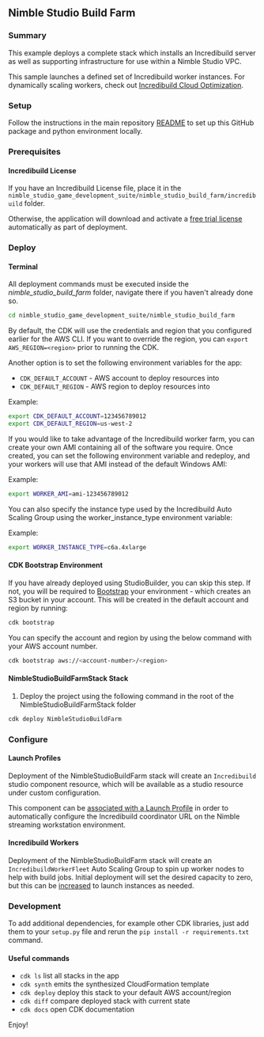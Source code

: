 ## Nimble Studio Build Farm

### Summary

This example deploys a complete stack which installs an Incredibuild server as well as supporting infrastructure for use within a Nimble Studio VPC.

This sample launches a defined set of Incredibuild worker instances. For dynamically scaling workers, check out 
[Incredibuild Cloud Optimization](https://www.incredibuild.com/product/cloud).

### Setup

Follow the instructions in the main repository [README](https://github.com/aws-samples/nimblestudio-game-development-suite/blob/main/README.md) to set up
this GitHub package and python environment locally.

### Prerequisites

#### Incredibuild License

If you have an Incredibuild License file, place it in the `nimble_studio_game_development_suite/nimble_studio_build_farm/incredibuild` folder. 

Otherwise, the application will download and activate a [free trial license](https://www.incredibuild.com/free-trial) automatically as part of deployment.

### Deploy

#### Terminal

All deployment commands must be executed inside the *nimble_studio_build_farm* folder, navigate there if you haven't already done so.

```bash
cd nimble_studio_game_development_suite/nimble_studio_build_farm
```

By default, the CDK will use the credentials and region that you configured earlier for the AWS CLI. If you want to override the region, you can `export AWS_REGION=<region>` prior to running the CDK.

Another option is to set the following environment variables for the app: 
* `CDK_DEFAULT_ACCOUNT` - AWS account to deploy resources into
* `CDK_DEFAULT_REGION` - AWS region to deploy resources into

Example:
```bash
export CDK_DEFAULT_ACCOUNT=123456789012
export CDK_DEFAULT_REGION=us-west-2
```

If you would like to take advantage of the Incredibuild worker farm, you can create your own AMI containing all of the software you require. Once created, you can set the following environment variable and redeploy, and your workers will use that AMI instead of the default Windows AMI:

Example:
```bash
export WORKER_AMI=ami-123456789012
```

You can also specify the instance type used by the Incredibuild Auto Scaling Group using the worker_instance_type environment variable:

Example:
```bash
export WORKER_INSTANCE_TYPE=c6a.4xlarge
```

#### CDK Bootstrap Environment

If you have already deployed using StudioBuilder, you can skip this step. If not, you will be required to [Bootstrap](https://docs.aws.amazon.com/cdk/latest/guide/bootstrapping.html) your environment - which creates an S3 bucket in your account. This will be created in the default account and region by running:

```bash
cdk bootstrap
```

You can specify the account and region by using the below command with your AWS account number.

```bash
cdk bootstrap aws://<account-number>/<region>
```

#### NimbleStudioBuildFarmStack Stack
1. Deploy the project using the following command in the root of the NimbleStudioBuildFarmStack folder 

```bash
cdk deploy NimbleStudioBuildFarm
```

### Configure

#### Launch Profiles

Deployment of the NimbleStudioBuildFarm stack will create an `Incredibuild` studio component resource, which will be available as a studio resource under custom configuration.

This component can be [associated with a Launch Profile](https://docs.aws.amazon.com/nimble-studio/latest/userguide/modifying-launch-profiles.html#modifying-launch-profiles-update) in order to automatically configure the Incredibuild coordinator URL on the Nimble streaming workstation environment.

#### Incredibuild Workers

Deployment of the NimbleStudioBuildFarm stack will create an `IncredibuildWorkerFleet` Auto Scaling Group to spin up worker nodes to help
with build jobs. Initial deployment will set the desired capacity to zero, but this can be 
[increased](https://docs.aws.amazon.com/autoscaling/ec2/userguide/as-manual-scaling.html) to launch instances as needed.

### Development

To add additional dependencies, for example other CDK libraries, just add
them to your `setup.py` file and rerun the `pip install -r requirements.txt`
command.

#### Useful commands

* `cdk ls`          list all stacks in the app
* `cdk synth`       emits the synthesized CloudFormation template
* `cdk deploy`      deploy this stack to your default AWS account/region
* `cdk diff`        compare deployed stack with current state
* `cdk docs`        open CDK documentation

Enjoy!
